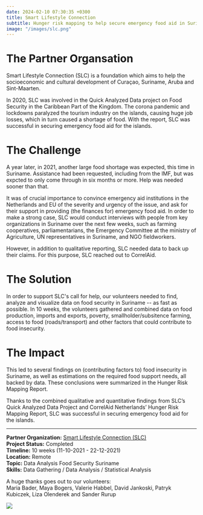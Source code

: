 ```yaml
---
date: 2024-02-10 07:30:35 +0300
title: Smart Lifestyle Connection
subtitle: Hunger risk mapping to help secure emergency food aid in Suriname
image: "/images/slc.png"
---
```


# The Partner Organsation
Smart Lifestyle Connection (SLC) is a foundation which aims to help the socioeconomic and cultural development of Curaçao, Suriname, Aruba and Sint-Maarten. 

In 2020, SLC was involved in the Quick Analyzed Data project on Food Security in the Caribbean Part of the Kingdom. The corona pandemic and lockdowns paralyzed the tourism industry on the islands, causing huge job losses, which in turn caused a shortage of food. With the report, SLC was successful in securing emergency food aid for the islands.

# The Challenge
A year later, in 2021, another large food shortage was expected, this time in Suriname. Assistance had been requested, including from the IMF, but was expcted to only come through in six months or more. Help was needed sooner than that. 

It was of crucial importance to convince emergency aid institutions in the Netherlands and EU of the severity and urgency of the issue, and ask for their support in providing (the finances for) emergency food aid. In order to make a strong case, SLC would conduct interviews with people from key organizations in Suriname over the next few weeks, such as farming cooperatives, parliamentarians, the Emergency Committee at the ministry of Agriculture, UN representatives in Suriname, and NGO fieldworkers. 

However, in addition to qualitative reporting, SLC needed data to back up their claims. For this purpose, SLC reached out to CorrelAid.

# The Solution
In order to support SLC's call for help, our volunteers needed to find, analyze and visualize data on food security in Suriname -- as fast as possible. In 10 weeks, the volunteers gathered and combined data on food production, imports and exports, poverty, smallholder/subsitence farming, access to food (roads/transport) and other factors that could contribute to food insecurity. 

# The Impact
This led to several findings on (contributing factors to) food insecurity in Suriname, as well as estimations on the required food support needs, all backed by data. These conclusions were summarized in the Hunger Risk Mapping Report.


Thanks to the combined qualitative and quantitative findings from SLC’s Quick Analyzed Data Project and CorrelAid Netherlands’ Hunger Risk Mapping Report, SLC was successful in securing emergency food aid for the islands. 


---


<b>Partner Organization:</b> [Smart Lifestyle Connection (SLC)](https://smartlifestyleconnection.org/)<br />
<b>Project Status:</b> Completed  <br />
<b>Timeline:</b> 10 weeks (11-10-2021 - 22-12-2021)  <br />
<b>Location:</b> Remote<br />
<b>Topic:</b> Data Analysis Food Security Suriname <br />
<b>Skills:</b> Data Gathering / Data Analysis / Statistical Analysis <br />

A huge thanks goes out to our volunteers: <br /> Maria Bader, Maya Bogers, Valerie Habbel, David Jankoski, Patryk Kubiczek, Liza Olenderek and Sander Rurup

![](/images/hunger_map_risk.png)